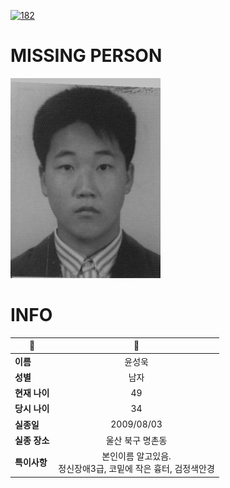 [![182](https://img.shields.io/badge/%EC%8B%A4%EC%A2%85%EC%8B%A0%EA%B3%A0%EB%8A%94%20%EA%B5%AD%EB%B2%88%EC%97%86%EC%9D%B4-182-blue)](http://safe182.go.kr/index.do)

# MISSING PERSON

<img src="./missing_person.jpg">

# INFO

|🔑|💎|
|--|:--:|
|**이름**|윤성욱|
|**성별**|남자|
|**현재 나이**|49|
|**당시 나이**|34|
|**실종일**|2009/08/03|
|**실종 장소**|울산 북구 명촌동 |
|**특이사항**|본인이름 알고있음.</br>정신장애3급, 코밑에 작은 흉터, 검정색안경|
